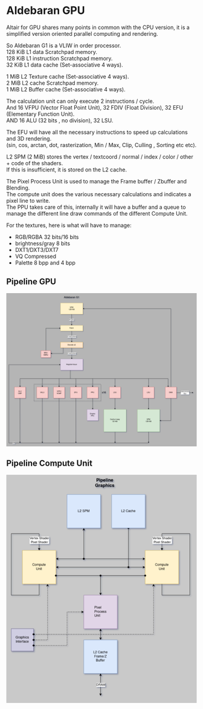 # Aldebaran GPU

Altair for GPU shares many points in common with the CPU version, it is a simplified version oriented parallel computing and rendering.

So Aldebaran G1 is a VLIW in order processor.  
128 KiB L1 data Scratchpad memory.  
128 KiB L1 instruction Scratchpad memory.  
32 KiB  L1 data cache (Set-associative 4 ways).  

1 MiB L2 Texture cache (Set-associative 4 ways).  
2 MiB L2 cache Scratchpad memory.  
1 MiB L2 Buffer cache (Set-associative 4 ways).  

The calculation unit can only execute 2 instructions / cycle.  
And 16 VFPU (Vector Float Point Unit), 32 FDIV (Float Division), 32 EFU (Elementary Function Unit).  
AND 16 ALU (32 bits , no division), 32 LSU.

The EFU will have all the necessary instructions to speed up calculations and 3D rendering.  
(sin, cos, arctan, dot, rasterization, Min / Max, Clip, Culling , Sorting etc etc).  

L2 SPM (2 MiB) stores the vertex / textcoord / normal / index / color / other + code of the shaders.  
If this is insufficient, it is stored on the L2 cache.  

The Pixel Process Unit is used to manage the Frame buffer / Zbuffer and Blending.  
The compute unit does the various necessary calculations and indicates a pixel line to write.  
The PPU takes care of this, internally it will have a buffer and a queue to manage the different line draw commands of the different Compute Unit.  

For the textures, here is what will have to manage:  
- RGB/RGBA 32 bits/16 bits
- brightness/gray 8 bits
- DXT1/DXT3/DXT7
- VQ Compressed
- Palette 8 bpp and 4 bpp


## Pipeline GPU
<img src="AldebaranG1_diagram.png?raw=true" alt="Pipeline">

## Pipeline Compute Unit
<img src="Pipeline_Graphics_Diagram.png?raw=true" alt="Compute Unit">


